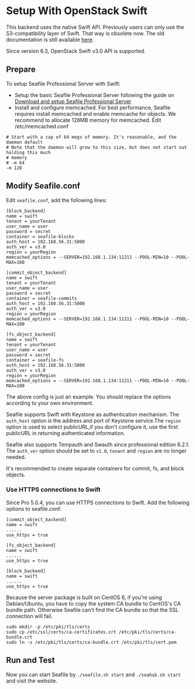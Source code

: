 # Setup With OpenStack Swift

This backend uses the native Swift API. Previously users can only use the S3-compatibility layer of Swift. That way is obsolete now. The old documentation is still available [here](setup_with_openstackswift.md).

Since version 6.3, OpenStack Swift v3.0 API is supported.

## Prepare

To setup Seafile Professional Server with Swift:

* Setup the basic Seafile Professional Server following the guide on [Download and setup Seafile Professional Server](download_and_setup_seafile_professional_server.md)
* Install and configure memcached. For best performance, Seafile requires install memcached and enable memcache for objects. We recommend to allocate 128MB memory for memcached. Edit /etc/memcached.conf


```
# Start with a cap of 64 megs of memory. It's reasonable, and the daemon default
# Note that the daemon will grow to this size, but does not start out holding this much
# memory
# -m 64
-m 128

```

## Modify Seafile.conf

Edit `seafile.conf`, add the following lines:

```
[block_backend]
name = swift
tenant = yourTenant
user_name = user
password = secret
container = seafile-blocks
auth_host = 192.168.56.31:5000
auth_ver = v3.0
region = yourRegion
memcached_options = --SERVER=192.168.1.134:11211 --POOL-MIN=10 --POOL-MAX=100

[commit_object_backend]
name = swift
tenant = yourTenant
user_name = user
password = secret
container = seafile-commits
auth_host = 192.168.56.31:5000
auth_ver = v3.0
region = yourRegion
memcached_options = --SERVER=192.168.1.134:11211 --POOL-MIN=10 --POOL-MAX=100

[fs_object_backend]
name = swift
tenant = yourTenant
user_name = user
password = secret
container = seafile-fs
auth_host = 192.168.56.31:5000
auth_ver = v3.0
region = yourRegion
memcached_options = --SERVER=192.168.1.134:11211 --POOL-MIN=10 --POOL-MAX=100

```

The above config is just an example. You should replace the options according to your own environment.

Seafile supports Swift with Keystone as authentication mechanism. The `auth_host` option is the address and port of Keystone service.The `region` option is used to select publicURL,if you don't configure it, use the first publicURL in returning authenticated information.

Seafile also supports Tempauth and Swauth since professional edition 6.2.1. The `auth_ver` option should be set to `v1.0`, `tenant` and `region` are no longer needed.

It's recommended to create separate containers for commit, fs, and block objects.

### Use HTTPS connections to Swift

Since Pro 5.0.4, you can use HTTPS connections to Swift. Add the following options to seafile.conf:

```
[commit_object_backend]
name = swift
......
use_https = true

[fs_object_backend]
name = swift
......
use_https = true

[block_backend]
name = swift
......
use_https = true

```

Because the server package is built on CentOS 6, if you're using Debian/Ubuntu, you have to copy the system CA bundle to CentOS's CA bundle path. Otherwise Seafile can't find the CA bundle so that the SSL connection will fail.

```
sudo mkdir -p /etc/pki/tls/certs
sudo cp /etc/ssl/certs/ca-certificates.crt /etc/pki/tls/certs/ca-bundle.crt
sudo ln -s /etc/pki/tls/certs/ca-bundle.crt /etc/pki/tls/cert.pem

```

## Run and Test

Now you can start Seafile by `./seafile.sh start` and `./seahub.sh start` and visit the website.

